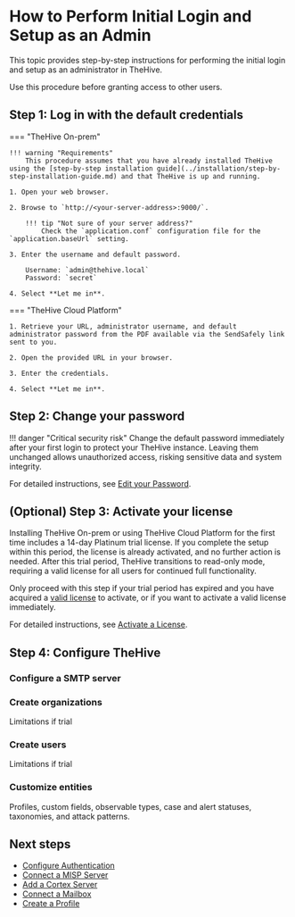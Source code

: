 # How to Perform Initial Login and Setup as an Admin

This topic provides step-by-step instructions for performing the initial login and setup as an administrator in TheHive.

Use this procedure before granting access to other users.

## Step 1: Log in with the default credentials

=== "TheHive On-prem"

    !!! warning "Requirements"
        This procedure assumes that you have already installed TheHive using the [step-by-step installation guide](../installation/step-by-step-installation-guide.md) and that TheHive is up and running.

    1. Open your web browser.

    2. Browse to `http://<your-server-address>:9000/`.

        !!! tip "Not sure of your server address?"
            Check the `application.conf` configuration file for the `application.baseUrl` setting.

    3. Enter the username and default password.

        Username: `admin@thehive.local`
        Password: `secret`

    4. Select **Let me in**.

=== "TheHive Cloud Platform"

    1. Retrieve your URL, administrator username, and default administrator password from the PDF available via the SendSafely link sent to you.

    2. Open the provided URL in your browser.

    3. Enter the credentials.

    4. Select **Let me in**.

## Step 2: Change your password

!!! danger "Critical security risk"
    Change the default password immediately after your first login to protect your TheHive instance. Leaving them unchanged allows unauthorized access, risking sensitive data and system integrity.

For detailed instructions, see [Edit your Password](../user-guides/manage-password.md#edit-your-password).

## (Optional) Step 3: Activate your license

<!-- md:version 5.3 --> Installing TheHive On-prem or using TheHive Cloud Platform for the first time includes a 14-day Platinum trial license. If you complete the setup within this period, the license is already activated, and no further action is needed. After this trial period, TheHive transitions to read-only mode, requiring a valid license for all users for continued full functionality.

Only proceed with this step if your trial period has expired and you have acquired a [valid license](../installation/licenses/about-licenses.md) to activate, or if you want to activate a valid license immediately.

For detailed instructions, see [Activate a License](../installation/licenses/activate-a-license.md).

## Step 4: Configure TheHive

### Configure a SMTP server

### Create organizations

Limitations if trial

### Create users

Limitations if trial

### Customize entities

Profiles, custom fields, observable types, case and alert statuses, taxonomies, and attack patterns.

<h2>Next steps</h2>

* [Configure Authentication](./authentication/configure-authentication.md)
* [Connect a MISP Server](./misp-integration/connect-a-misp-server.md)
* [Add a Cortex Server](./cortex/add-a-cortex-server.md)
* [Connect a Mailbox](./email-intake-connector/connect-a-mailbox.md)
* [Create a Profile](./profiles/create-a-profile.md)